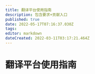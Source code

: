 ```yaml
---
title: 翻译平台使用指南
description: 包含要求+贡献入口
published: true
date: 2022-05-17T07:16:37.030Z
tags: 
editor: markdown
dateCreated: 2022-03-11T03:17:21.464Z
---
```


# 翻译平台使用指南
